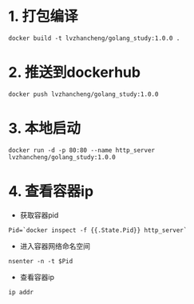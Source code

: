 # 1. 打包编译
```
docker build -t lvzhancheng/golang_study:1.0.0 .
```
# 2. 推送到dockerhub
```docker login
docker push lvzhancheng/golang_study:1.0.0 
```
# 3. 本地启动
```
docker run -d -p 80:80 --name http_server lvzhancheng/golang_study:1.0.0
```
# 4. 查看容器ip
+ 获取容器pid
```
Pid=`docker inspect -f {{.State.Pid}} http_server`
```
+ 进入容器网络命名空间
```
nsenter -n -t $Pid
```
+ 查看容器ip
```
ip addr
```
